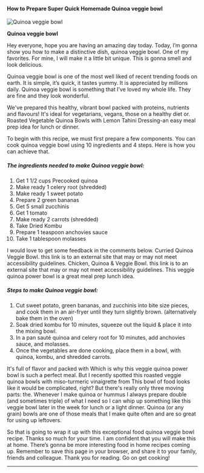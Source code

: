            

#### How to Prepare Super Quick Homemade Quinoa veggie bowl

![Quinoa veggie bowl](https://img-global.cpcdn.com/recipes/49c2362d81ecf75f/751x532cq70/quinoa-veggie-bowl-recipe-main-photo.jpg)

**Quinoa veggie bowl**

Hey everyone, hope you are having an amazing day today. Today, I’m gonna show you how to make a distinctive dish, quinoa veggie bowl. One of my favorites. For mine, I will make it a little bit unique. This is gonna smell and look delicious.

Quinoa veggie bowl is one of the most well liked of recent trending foods on earth. It is simple, it’s quick, it tastes yummy. It is appreciated by millions daily. Quinoa veggie bowl is something that I’ve loved my whole life. They are fine and they look wonderful.

We've prepared this healthy, vibrant bowl packed with proteins, nutrients and flavours! It's ideal for vegetarians, vegans, those on a healthy diet or. Roasted Vegetable Quinoa Bowls with Lemon Tahini Dressing-an easy meal prep idea for lunch or dinner.

To begin with this recipe, we must first prepare a few components. You can cook quinoa veggie bowl using 10 ingredients and 4 steps. Here is how you can achieve that.

##### The ingredients needed to make Quinoa veggie bowl:

1.  Get 1 1/2 cups Precooked quinoa
2.  Make ready 1 celery root (shredded)
3.  Make ready 1 sweet potato
4.  Prepare 2 green bananas
5.  Get 5 small zucchinis
6.  Get 1 tomato
7.  Make ready 2 carrots (shredded)
8.  Take Dried Kombu
9.  Prepare 1 teaspoon anchovies sauce
10.  Take 1 tablespoon molasses

I would love to get some feedback in the comments below. Curried Quinoa Veggie Bowl. this link is to an external site that may or may not meet accessibility guidelines. Chicken, Quinoa & Veggie Bowl. this link is to an external site that may or may not meet accessibility guidelines. This veggie quinoa power bowl is a great meal prep lunch idea.

##### Steps to make Quinoa veggie bowl:

1.  Cut sweet potato, green bananas, and zucchinis into bite size pieces, and cook them in an air-fryer until they turn slightly brown. (alternatively bake them in the oven)
2.  Soak dried kombu for 10 minutes, squeeze out the liquid & place it into the mixing bowl.
3.  In a pan sauté quinoa and celery root for 10 minutes, add anchovies sauce, and molasses.
4.  Once the vegetables are done cooking, place them in a bowl, with quinoa, kombu, and shredded carrots.

It's full of flavor and packed with Which is why this veggie quinoa power bowl is such a perfect meal. But I recently spotted this roasted veggie quinoa bowls with miso-turmeric vinaigrette from This bowl of food looks like it would be complicated, right? But there's really only three moving parts: the. Whenever I make quinoa or hummus I always prepare double (and sometimes triple) of what I need so I can whip up something like this veggie bowl later in the week for lunch or a light dinner. Quinoa (or any grain) bowls are one of those meals that I make quite often and are so great for using up leftovers.

So that is going to wrap it up with this exceptional food quinoa veggie bowl recipe. Thanks so much for your time. I am confident that you will make this at home. There’s gonna be more interesting food in home recipes coming up. Remember to save this page in your browser, and share it to your family, friends and colleague. Thank you for reading. Go on get cooking!

* * *